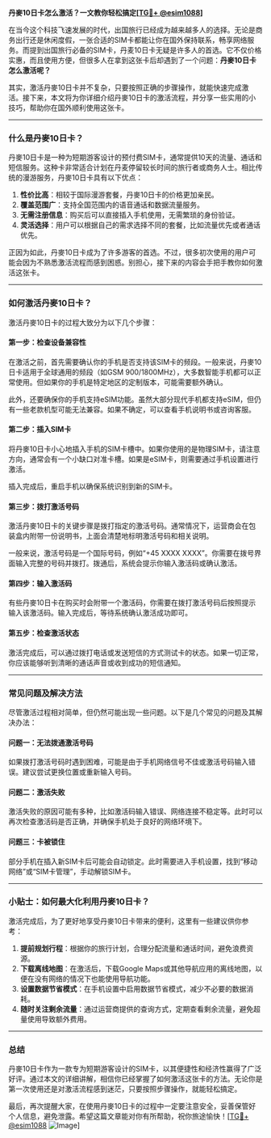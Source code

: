 **丹麥10日卡怎么激活？一文教你轻松搞定[[TG💪+ @esim1088](https://t.me/s/esim1088)]**

在当今这个科技飞速发展的时代，出国旅行已经成为越来越多人的选择。无论是商务出行还是休闲度假，一张合适的SIM卡都能让你在国外保持联系，畅享网络服务。而提到出国旅行必备的SIM卡，丹麦10日卡无疑是许多人的首选。它不仅价格实惠，而且使用方便，但很多人在拿到这张卡后却遇到了一个问题：**丹麥10日卡怎么激活呢？**

其实，激活丹麥10日卡并不复杂，只要按照正确的步骤操作，就能快速完成激活。接下来，本文将为你详细介绍丹麥10日卡的激活流程，并分享一些实用的小技巧，帮助你在国外顺利使用这张卡。

---

### 什么是丹麥10日卡？

丹麥10日卡是一种为短期游客设计的预付费SIM卡，通常提供10天的流量、通话和短信服务。这种卡非常适合计划在丹麦停留较长时间的旅行者或商务人士。相比传统的漫游服务，丹麥10日卡具有以下优点：

1. **性价比高**：相较于国际漫游套餐，丹麥10日卡的价格更加亲民。
2. **覆盖范围广**：支持全国范围内的语音通话和数据流量服务。
3. **无需注册信息**：购买后可以直接插入手机使用，无需繁琐的身份验证。
4. **灵活选择**：用户可以根据自己的需求选择不同的套餐，比如流量优先或者通话优先。

正因为如此，丹麥10日卡成为了许多游客的首选。不过，很多初次使用的用户可能会因为不熟悉激活流程而感到困惑。别担心，接下来的内容会手把手教你如何激活这张卡。

---

### 如何激活丹麥10日卡？

激活丹麥10日卡的过程大致分为以下几个步骤：

#### 第一步：检查设备兼容性

在激活之前，首先需要确认你的手机是否支持该SIM卡的频段。一般来说，丹麥10日卡适用于全球通用的频段（如GSM 900/1800MHz），大多数智能手机都可以正常使用。但如果你的手机是特定地区的定制版本，可能需要额外确认。

此外，还要确保你的手机支持eSIM功能。虽然大部分现代手机都支持eSIM，但仍有一些老款机型可能无法兼容。如果不确定，可以查看手机说明书或咨询客服。

#### 第二步：插入SIM卡

将丹麥10日卡小心地插入手机的SIM卡槽中。如果你使用的是物理SIM卡，请注意方向，通常会有一个小缺口对准卡槽。如果是eSIM卡，则需要通过手机设置进行激活。

插入完成后，重启手机以确保系统识别到新的SIM卡。

#### 第三步：拨打激活号码

激活丹麥10日卡的关键步骤是拨打指定的激活号码。通常情况下，运营商会在包装盒内附带一份说明书，上面会清楚地标明激活号码和相关说明。

一般来说，激活号码是一个国际号码，例如“+45 XXXX XXXX”。你需要在拨号界面输入完整的号码并拨打。拨通后，系统会提示你输入激活码或确认激活。

#### 第四步：输入激活码

有些丹麥10日卡在购买时会附带一个激活码，你需要在拨打激活号码后按照提示输入该激活码。输入完成后，等待系统确认激活成功即可。

#### 第五步：检查激活状态

激活完成后，可以通过拨打电话或发送短信的方式测试卡的状态。如果一切正常，你应该能够听到清晰的通话声音或收到成功的短信通知。

---

### 常见问题及解决方法

尽管激活过程相对简单，但仍然可能出现一些问题。以下是几个常见的问题及其解决办法：

#### 问题一：无法拨通激活号码

如果拨打激活号码时遇到困难，可能是由于手机网络信号不佳或激活号码输入错误。建议尝试更换位置或重新输入号码。

#### 问题二：激活失败

激活失败的原因可能有多种，比如激活码输入错误、网络连接不稳定等。此时可以再次检查激活码是否正确，并确保手机处于良好的网络环境下。

#### 问题三：卡被锁住

部分手机在插入新SIM卡后可能会自动锁定。此时需要进入手机设置，找到“移动网络”或“SIM卡管理”，手动解锁SIM卡。

---

### 小贴士：如何最大化利用丹麥10日卡？

激活完成后，为了更好地享受丹麥10日卡带来的便利，这里有一些建议供你参考：

1. **提前规划行程**：根据你的旅行计划，合理分配流量和通话时间，避免浪费资源。
2. **下载离线地图**：在激活后，下载Google Maps或其他导航应用的离线地图，以便在没有网络的情况下也能使用导航功能。
3. **设置数据节省模式**：在手机设置中启用数据节省模式，减少不必要的数据消耗。
4. **随时关注剩余流量**：通过运营商提供的查询方式，定期查看剩余流量，避免超量使用导致额外费用。

---

### 总结

丹麥10日卡作为一款专为短期游客设计的SIM卡，以其便捷性和经济性赢得了广泛好评。通过本文的详细讲解，相信你已经掌握了如何激活这张卡的方法。无论你是第一次使用还是对激活流程感到迷茫，只要按照步骤操作，就能轻松搞定。

最后，再次提醒大家，在使用丹麥10日卡的过程中一定要注意安全，妥善保管好个人信息，避免泄露。希望这篇文章能对你有所帮助，祝你旅途愉快！[[TG💪+ @esim1088](https://t.me/s/esim1088) ![Image](https://i.postimg.cc/4NQfJmqS/Snipaste-2025-05-13-00-14-12.png)]
